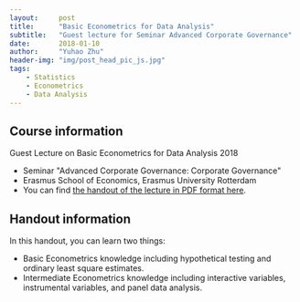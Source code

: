 ```yaml
---
layout:     post
title:      "Basic Econometrics for Data Analysis"
subtitle:   "Guest lecture for Seminar Advanced Corporate Governance"
date:       2018-01-10
author:     "Yuhao Zhu"
header-img: "img/post_head_pic_js.jpg"
tags:
    - Statistics
    - Econometrics
    - Data Analysis
---
```


## Course information
Guest Lecture on Basic Econometrics for Data Analysis 2018
- Seminar "Advanced Corporate Governance: Corporate Governance"
- Erasmus School of Economics, Erasmus University Rotterdam
- You can find <a href="{{site.url}}/doc/posts/handout_lecture_20180110_v3.pdf" target="_blank">the handout of the lecture in PDF format here</a>.

## Handout information
In this handout, you can learn two things:
- Basic Econometrics knowledge including hypothetical testing and ordinary least square estimates.
- Intermediate Econometrics knowledge including interactive variables, instrumental variables, and panel data analysis.
